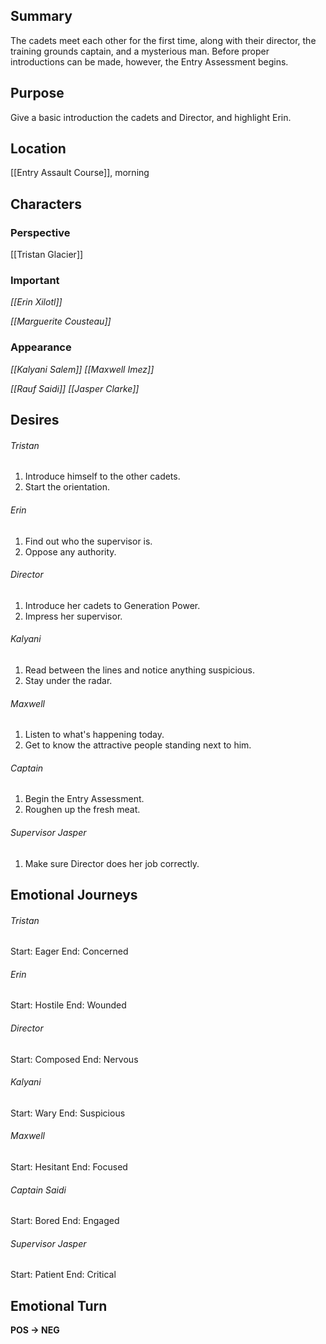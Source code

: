 ## Summary
The cadets meet each other for the first time, along with their director, the training grounds captain, and a mysterious man. Before proper introductions can be made, however, the Entry Assessment begins.
## Purpose
Give a basic introduction the cadets and Director, and highlight Erin.
## Location
[[Entry Assault Course]], morning
## Characters 
### Perspective
[[Tristan Glacier]]
### Important
*[[Erin Xilotl]]*

*[[Marguerite Cousteau]]*
### Appearance
*[[Kalyani Salem]]*
*[[Maxwell Imez]]*

*[[Rauf Saidi]]*
*[[Jasper Clarke]]*
## Desires
###### Tristan
1. Introduce himself to the other cadets.
2. Start the orientation.
###### Erin
1. Find out who the supervisor is.
2. Oppose any authority.
###### Director
1. Introduce her cadets to Generation Power.
2. Impress her supervisor.
###### Kalyani
1. Read between the lines and notice anything suspicious.
2. Stay under the radar.
###### Maxwell
1. Listen to what's happening today.
2. Get to know the attractive people standing next to him.
###### Captain
1. Begin the Entry Assessment. 
2. Roughen up the fresh meat.
###### Supervisor Jasper
1. Make sure Director does her job correctly.
## Emotional Journeys
###### Tristan
Start: Eager
End: Concerned
###### Erin
Start: Hostile
End: Wounded
###### Director
Start: Composed
End: Nervous
###### Kalyani
Start: Wary
End: Suspicious
###### Maxwell
Start: Hesitant
End: Focused
###### Captain Saidi
Start: Bored
End: Engaged
###### Supervisor Jasper
Start: Patient
End: Critical
## Emotional Turn
**POS -> NEG**
